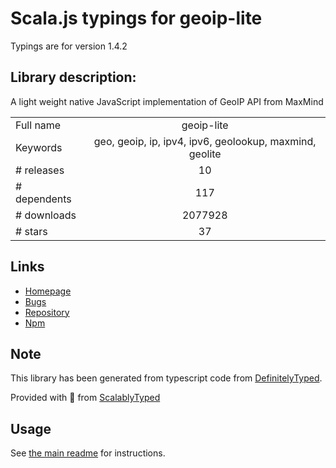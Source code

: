 
# Scala.js typings for geoip-lite

Typings are for version 1.4.2

## Library description:
A light weight native JavaScript implementation of GeoIP API from MaxMind

|                    |                 |
| ------------------ | :-------------: |
| Full name          | geoip-lite |
| Keywords           | geo, geoip, ip, ipv4, ipv6, geolookup, maxmind, geolite |
| # releases         | 10 |
| # dependents       | 117 |
| # downloads        | 2077928 |
| # stars            | 37 |

## Links
- [Homepage](https://github.com/bluesmoon/node-geoip)
- [Bugs](https://github.com/bluesmoon/node-geoip/issues)
- [Repository](https://github.com/bluesmoon/node-geoip)
- [Npm](https://www.npmjs.com/package/geoip-lite)
    


## Note
This library has been generated from typescript code from [DefinitelyTyped](https://definitelytyped.org).

Provided with :purple_heart: from [ScalablyTyped](https://github.com/oyvindberg/ScalablyTyped)

## Usage
See [the main readme](../../readme.md) for instructions.


